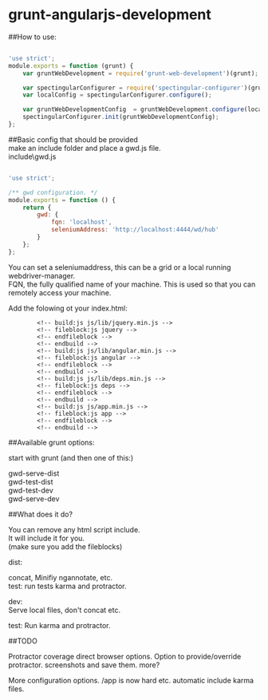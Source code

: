 # grunt-angularjs-development


##How to use:  
```javascript

'use strict';
module.exports = function (grunt) {
    var gruntWebDevelopment = require('grunt-web-development')(grunt);

    var spectingularConfigurer = require('spectingular-configurer')(grunt, __dirname);
    var localConfig = spectingularConfigurer.configure();

    var gruntWebDevelopmentConfig  = gruntWebDevelopment.configure(localConfig.gwd);
    spectingularConfigurer.init(gruntWebDevelopmentConfig);
};
```


##Basic config that should be provided  
make an include folder and place a gwd.js file.  
include\gwd.js  


```javascript  

'use strict';

/** gwd configuration. */
module.exports = function () {
    return {
        gwd: {
            fqn: 'localhost',
            seleniumAddress: 'http://localhost:4444/wd/hub'
        }
    };
};
```

You can set a seleniumaddress, this can be a grid or a local running webdriver-manager.  
FQN, the fully qualified name of your machine. This is used so that you can remotely access your machine.  

Add the folowing ot your index.html:

```
		<!-- build:js js/lib/jquery.min.js -->
		<!-- fileblock:js jquery -->
		<!-- endfileblock -->
		<!-- endbuild -->
		<!-- build:js js/lib/angular.min.js -->
		<!-- fileblock:js angular -->
		<!-- endfileblock -->
		<!-- endbuild -->
		<!-- build:js js/lib/deps.min.js -->
		<!-- fileblock:js deps -->
		<!-- endfileblock -->
		<!-- endbuild -->
		<!-- build:js js/app.min.js -->
		<!-- fileblock:js app -->
		<!-- endfileblock -->
		<!-- endbuild -->
```

##Available grunt options:

start with grunt (and then one of this:)

gwd-serve-dist  
gwd-test-dist  
gwd-test-dev  
gwd-serve-dev  


##What does it do?

You can remove any html script include.  
It will include it for you.  
(make sure you add the fileblocks)  

dist:  

concat, Minifiy ngannotate, etc.  
test: run tests karma and protractor.  

dev:  
Serve local files, don't concat etc.

test: Run karma and protractor.



##TODO

Protractor coverage
direct browser options.
Option to provide/override protractor.
screenshots and save them.
more?


More configuration options. /app is now hard etc.
automatic include karma files.